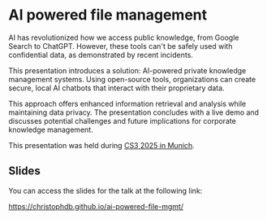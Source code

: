 # AI powered file management

AI has revolutionized how we access public knowledge, from Google Search to ChatGPT. However, these tools can't be safely used with confidential data, as demonstrated by recent incidents. 

This presentation introduces a solution: AI-powered private knowledge management systems. Using open-source tools, organizations can create secure, local AI chatbots that interact with their proprietary data. 

This approach offers enhanced information retrieval and analysis while maintaining data privacy. The presentation concludes with a live demo and discusses potential challenges and future implications for corporate knowledge management.

This presentation was held during [CS3 2025 in Munich](https://indico.cern.ch/event/1467643/overview).

## Slides

You can access the slides for the talk at the following link:

https://christophdb.github.io/ai-powered-file-mgmt/